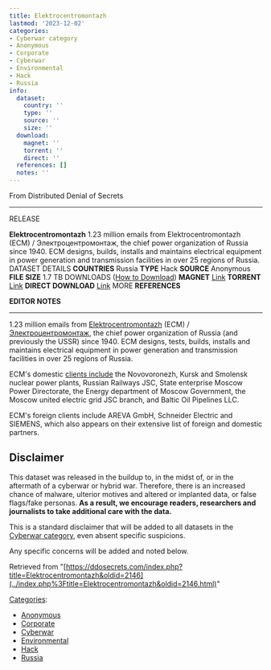 ```yaml
---
title: Elektrocentromontazh
lastmod: '2023-12-02'
categories:
- Cyberwar category
- Anonymous
- Corporate
- Cyberwar
- Environmental
- Hack
- Russia
info:
  dataset:
    country: ''
    type: ''
    source: ''
    size: ''
  download:
    magnet: ''
    torrent: ''
    direct: ''
  references: []
  notes: ''
---
```




From Distributed Denial of Secrets

---
RELEASE

**Elektrocentromontazh**
1.23 million emails from Elektrocentromontazh (ECM) / Электроцентромонтаж, the chief power organization of Russia since 1940. ECM designs, builds, installs and maintains electrical equipment in power generation and transmission facilities in over 25 regions of Russia.
DATASET DETAILS
**COUNTRIES** Russia
**TYPE** Hack
**SOURCE** Anonymous
**FILE SIZE** 1.7 TB
DOWNLOADS ([How to Download](Torrents.html "Torrents"))
**MAGNET** [Link](magnet:?xt=urn:btih:e53d1835b40b26b5f59521eb838ca89c15d729f2&dn=ecm&tr=udp://9.rarbg.to:2920&tr=udp://tracker.opentrackr.org:1337&tr=udp://exodus.desync.com:6969)
**TORRENT** [Link](../images/c/c0/ECM.torrent)
**DIRECT DOWNLOAD** [Link](https://data.ddosecrets.com/Elektrocentromontazh/)
MORE
**REFERENCES**

**EDITOR NOTES**

---

1.23 million emails from
[Elektrocentromontazh](https://en.ecm.ru/company/about/) (ECM) /
[Электроцентромонтаж](https://ecm.ru/company/about/), the chief power organization of Russia (and previously
the USSR) since 1940. ECM designs, tests, builds, installs and maintains
electrical equipment in power generation and transmission facilities in
over 25 regions of Russia.

ECM's domestic [clients
include](https://web.archive.org/web/20220427132318/https://en.ecm.ru/company/clients/) the Novovoronezh, Kursk and Smolensk nuclear power
plants, Russian Railways JSC, State enterprise Moscow Power Directorate,
the Energy department of Moscow Government, the Moscow united electric
grid JSC branch, and Baltic Oil Pipelines LLC.

ECM's foreign clients include AREVA GmbH, Schneider Electric and
SIEMENS, which also appears on their extensive list of foreign and
domestic partners.

## Disclaimer

This dataset was released in the buildup to, in the midst of, or in the
aftermath of a cyberwar or hybrid war. Therefore, there is an increased
chance of malware, ulterior motives and altered or implanted data, or
false flags/fake personas. **As a result, we encourage readers,
researchers and journalists to take additional care with the data.**

This is a standard disclaimer that will be added to all datasets in the
[Cyberwar category](./Category:Cyberwar.html "Category:Cyberwar"), even
absent specific suspicions.

Any specific concerns will be added and noted below.

Retrieved from
"[https://ddosecrets.com/index.php?title=Elektrocentromontazh&oldid=2146](../index.php%3Ftitle=Elektrocentromontazh&oldid=2146.html)"

[Categories](./Special:Categories.html "Special:Categories"):

- [Anonymous](./Category:Anonymous.html "Category:Anonymous")
- [Corporate](./Category:Corporate.html "Category:Corporate")
- [Cyberwar](./Category:Cyberwar.html "Category:Cyberwar")
- [Environmental](./Category:Environmental.html "Category:Environmental")
- [Hack](./Category:Hack.html "Category:Hack")
- [Russia](./Category:Russia.html "Category:Russia")
